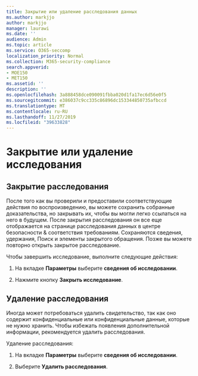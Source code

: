 ```yaml
---
title: Закрытие или удаление расследования данных
ms.author: markjjo
author: markjjo
manager: laurawi
ms.date: ''
audience: Admin
ms.topic: article
ms.service: O365-seccomp
localization_priority: Normal
ms.collection: M365-security-compliance
search.appverid:
- MOE150
- MET150
ms.assetid: ''
description: ''
ms.openlocfilehash: 3a888458dce090091fbba020d1fa17ec6d56e0f5
ms.sourcegitcommit: e386037c9cc335c86896dc153344850735afbccd
ms.translationtype: MT
ms.contentlocale: ru-RU
ms.lasthandoff: 11/27/2019
ms.locfileid: "39633828"
---
```

# <a name="close-or-delete-an-investigation"></a>Закрытие или удаление исследования

## <a name="close-an-investigation"></a>Закрытие расследования

 После того как вы проверили и предоставили соответствующие действия по воспроизведению, вы можете сохранить собранные доказательства, но закрывать их, чтобы вы могли легко ссылаться на него в будущем. После закрытия расследования он все еще отображается на странице расследования данных в центре безопасности & соответствия требованиям. Сохраняются сведения, удержания, Поиск и элементы закрытого обращения. Позже вы можете повторно открыть закрытое расследование.

Чтобы завершить исследование, выполните следующие действия:

1. На вкладке **Параметры** выберите **сведения об исследовании**.

2. Нажмите кнопку **Закрыть исследование**. 


## <a name="delete-an-investigation"></a>Удаление расследования

Иногда может потребоваться удалить свидетельство, так как оно содержит конфиденциальные или конфиденциальные данные, которые не нужно хранить. Чтобы избежать появления дополнительной информации, рекомендуется удалить расследования.

Удаление расследования:

1. На вкладке **Параметры** выберите **сведения об исследовании**.

2. Выберите **Удалить расследования**. 

